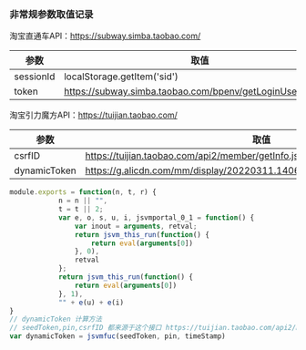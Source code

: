 ### 非常规参数取值记录

淘宝直通车API：https://subway.simba.taobao.com/

| 参数      | 取值                                                       |
| --------- | ---------------------------------------------------------- |
| sessionId | localStorage.getItem('sid')                                |
| token     | https://subway.simba.taobao.com/bpenv/getLoginUserInfo.htm |

淘宝引力魔方API：https://tuijian.taobao.com/

| 参数         | 取值                                                         |
| ------------ | ------------------------------------------------------------ |
| csrfID       | https://tuijian.taobao.com/api2/member/getInfo.json          |
| dynamicToken | https://g.alicdn.com/mm/display/20220311.140658.727/display/services/jsvm.js |



```js
module.exports = function(n, t, r) {
            n = n || "",
            t = t || 2;
            var e, o, s, u, i, jsvmportal_0_1 = function() {
                var inout = arguments, retval;
                return jsvm_this_run(function() {
                    return eval(arguments[0])
                }, 0),
                retval
            };
            return jsvm_this_run(function() {
                return eval(arguments[0])
            }, 1),
            "" + e(u) + e(i)
}
// dynamicToken 计算方法 
// seedToken,pin,csrfID 都来源于这个接口 https://tuijian.taobao.com/api2/member/getInfo.json
var dynamicToken = jsvmfuc(seedToken, pin, timeStamp)

```
